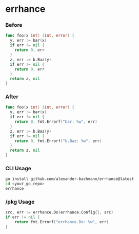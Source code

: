 # errhance

### Before
```go
func foo(x int) (int, error) {
  y, err := bar(x)
  if err != nil {
    return 0, err
  }
  z, err := b.Baz(y)
  if err != nil {
    return 0, err
  }
  return z, nil
}
```

### After
```go
func foo(x int) (int, error) {
  y, err := bar(x)
  if err != nil {
    return 0, fmt.Errorf("bar: %w", err)
  }
  z, err := b.Baz(y)
  if err != nil {
    return 0, fmt.Errorf("b.Baz: %w", err)
  }
  return z, nil
}
```

### CLI Usage
```bash
go install github.com/alexander-bachmann/errhance@latest
cd <your_go_repo>
errhance
```

### /pkg Usage
```go
src, err := errhance.Do(errhance.Config{}, src)
if err != nil {
    return fmt.Errorf("errhance.Do: %w", err)
}
```
